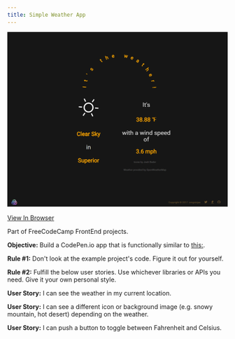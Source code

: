 ```yaml
---
title: Simple Weather App
---
```


![FreeCodeCamp Weather App](assets/img/projects/proj-1/weatherapp.png)

<a href="http://s.codepen.io/omgninjas/debug/yYgPQr/GnMnbVabDjVM" target="_blank">View In Browser</a>

Part of FreeCodeCamp FrontEnd projects.

**Objective:** Build a CodePen.io app that is functionally similar to [this:](http://codepen.io/FreeCodeCamp/full/bELRjV).

**Rule #1:** Don't look at the example project's code. Figure it out for yourself.

**Rule #2:** Fulfill the below user stories. Use whichever libraries or APIs you need. Give it your own personal style.

**User Story:** I can see the weather in my current location.

**User Story:**  I can see a different icon or background image (e.g. snowy mountain, hot desert) depending on the weather.

**User Story:** I can push a button to toggle between Fahrenheit and Celsius.






